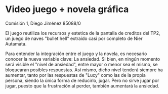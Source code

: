# Video juego + novela gráfica
Comisión 1, Diego Jiménez 85088/0

El juego reutiliza los recursos y estetica de la pantalla de creditos del TP2, un juego de naves "bullet hell" extraido casi por completo de Nier Autamata.

Para entender la integración entre el juego y la novela, es necesario conocer la nueva variable clave: La ansiedad.
Si bien, en ningún momento será visible el "nivel de ansiedad", entre mayor o menor sea el mismo, se bloquearan posibles respuestas. Así mismo, dicho nivel tenderá siempre ha aumentar, tanto por las respuestas de "Lucy" como las de la propia persona, siendo la única forma de reducirlo, jugar.
Pero no sirve jugar por jugar, puesto que la frustración al perder, también aumentará la ansiedad.


